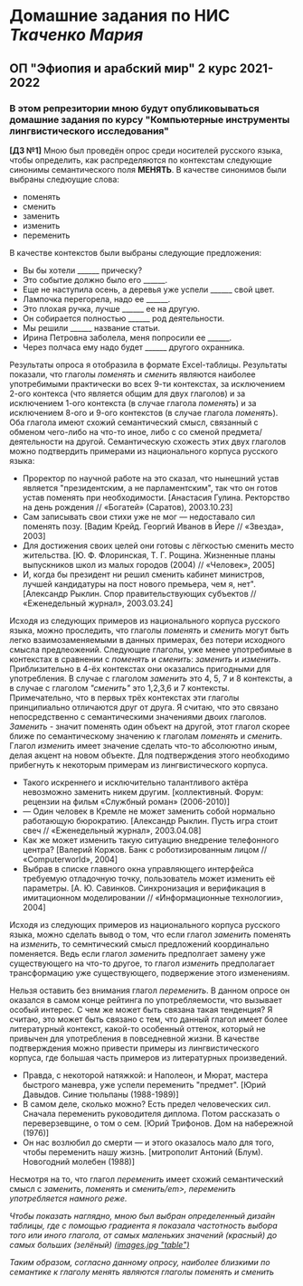 # Домашние задания по НИС *Ткаченко Мария*
## ОП "Эфиопия и арабский мир" 2 курс 2021-2022

### В этом репрезитории мною будут опубликовываться домашние задания по курсу **"Компьютерные инструменты лингвистического исследования"** 

**[ДЗ №1]** 
Мною был проведён опрос среди носителей русского языка, чтобы определить, как распределяются по контекстам следующие синонимы семантического поля **МЕНЯТЬ**. В качестве синонимов были выбраны следюущие слова:
<ul> 
  <li>поменять</li>
  <li>сменить</li>
  <li>заменить</li>
  <li>изменить</li>
  <li>переменить</li>
</ul>
  
В качестве контекстов были выбраны следующие предложения:
  
<ul> 
    <li>Вы бы хотели ______ прическу?</li>
<li>Это событие должно было его ______.</li>			
<li>Еще не наступила осень, а деревья уже успели  ______ свой цвет.</li>			
<li>Лампочка перегорела, надо ее ______.</li>			
<li>Это плохая ручка, лучше ______ ее на другую.</li>			
<li>Он собирается полностью ______ род деятельности.</li>			
<li>Мы решили ______ название статьи.</li>			
<li>Ирина Петровна заболела, меня попросили ее ______.</li>			
<li>Через полчаса ему надо будет ______ другого охранника.</li>			
</ul>

Результаты опроса я отобразила в формате Excel-таблицы. Результаты показали, что глаголы <em>поменять</em> и <em>сменить</em> являются наиболее употребимыми практически во всех 9-ти контекстах, за исключением 2-ого контекса (что является общим для двух глаголов) и за исключением 1-ого контекста (в случае глагола <em>поменять</em>) и за исключением 8-ого и 9-ого контекстов (в случае глагола <em>поменять</em>).  Оба глагола имеют схожий семантический смысл, связанный с обменом чего-либо на что-то иное, либо с со сменой предмета/деятельности на другой. Семантическую схожесть этих двух глаголов можно подтвердить примерами из национального корпуса русского языка:
<ul>
 <li>Проректор по научной работе на это сказал, что нынешний устав является "президентским, а не парламентским", так что он готов устав поменять при необходимости. [Анастасия Гулина. Ректорство на день рождения // «Богатей» (Саратов), 2003.10.23]</li>
  <li>Сам записывать свои стихи уже не мог ― недоставало сил поменять позу. [Вадим Крейд. Георгий Иванов в Йере // «Звезда», 2003]</li>
  <li>Для достижения своих целей они готовы с лёгкостью сменить место жительства. [Ю. Ф. Флоринская, Т. Г. Рощина. Жизненные планы выпускников школ из малых городов (2004) // «Человек», 2005]</li>
  <li>И, когда бы президент ни решил сменить кабинет министров, лучшей кандидатуры на пост нового премьера, чем я, нет". [Александр Рыклин. Спор правительствующих субъектов // «Еженедельный журнал», 2003.03.24]</li>
  </ul>
  Исходя из следующих примеров из национального корпуса русского языка, можно проследить, что глаголы <em>поменять</em> и <em>сменить</em> могут быть легко взаимозаменяемыми в данных примерах, без потери исходного смысла предлеожений.
  Следующие глаголы, уже менее употребимые в контекстах в сравнении с <em>поменять</em> и <em>сменить</em>: <em>заменить</em> и <em>изменить</em>. Приблизительно в 4-ёх контекстах они оказались пригодными для употребления. В случае с глаголом <em>заменить</em> это 4, 5, 7 и 8 контексты, а в случае с глаголом <em>"сменить"</em> это 1,2,3,6 и 7 контексты. Примечательно, что в первых трёх контекстах эти глаголы принципиально отличаются друг от друга. Я считаю, что это связано непосредственно с семантическими значениями двоих глаголов. <em>Заменить</em> - значит поменять один объект на другой, этот глагол скорее ближе по семантическому значению к глаголам <em>поменять</em> и <em>сменить</em>. Глагол <em>изменить</em> имеет значение сделать что-то абсолюютно иным, делая акцент на новом объекте. Для подтверждения этого необходимо прибегнуть к некоторым примерам из лингвистического корпуса.
  
<ul>
  <li>Такого искреннего и исключительно талантливого актёра невозможно заменить никем другим. [коллективный. Форум: рецензии на фильм «Службный роман» (2006-2010)]</li>
  <li>― Один человек в Кремле не может заменить собой нормально работающую бюрократию. [Александр Рыклин. Пусть игра стоит свеч // «Еженедельный журнал», 2003.04.08]</li>
  <li>Как же может изменить такую ситуацию внедрение телефонного центра? [Валерий Коржов. Банк с роботизированным лицом // «Computerworld», 2004]</li>
  <li>Выбрав в списке главного окна управляющего интерфейса требуемую отладочную точку, пользователь может изменить её параметры. [А. Ю. Савинков. Синхронизация и верификация в имитационном моделировании // «Информационные технологии», 2004]</li>
  </ul>
  
Исходя из следующих примеров из национального корпуса русского языка, можно сделать вывод о том, что если глагол <em>заменить</em> поменять на <em>изменить</em>, то семнтический смысл предложений координально поменяется. Ведь если глагол <em>заменить</em> предполгает замену уже существующего на что-то другое, то глагол <em>изменить</em> предполагает трансформацию уже существующего, подвержение этого изменениям. 

Нельзя оставить без внимания глагол <em>переменить</em>. В данном опросе он оказался в самом конце рейтинга по употребляемости, что вызывает особый интерес. С чем же может быть связанa такая тенденция? Я считаю, это может быть связано с тем, что данный глагол имеет более литературный контекст, какой-то особенный оттенок, который не привычен для употребления в повседневной жизни. В качестве подтверждения можно привести примеры из лингвистического корпуса, где большая часть примеров из литературных произведений.

<ul>
  <li>Правда, с некоторой натяжкой: и Наполеон, и Мюрат, мастера быстрого маневра, уже успели переменить "предмет". [Юрий Давыдов. Синие тюльпаны (1988-1989)]</li>
  <li>В самом деле, сколько можно? Есть предел человеческих сил. Сначала переменить руководителя диплома. Потом рассказать о переверзевщине, о том о сем. [Юрий Трифонов. Дом на набережной (1976)]</li>
<li>Он нас возлюбил до смерти ― и этого оказалось мало для того, чтобы переменить нашу жизнь. [митрополит Антоний (Блум). Новогодний молебен (1988)]</li>
  </ul>
  
Несмотря на то, что глагол <em>переменить</em> имеет схожий семантический смысл с <em>заменить</em>, <em>поменять</em> и <em>сменить/em>, <em>переменить</em> употребляется намного реже.
  
Чтобы показать наглядно, мною был выбран определенный дизайн таблицы, где с помощью градиента я показала частотность выбора того или иного глагола, от самых маленьких значений (красный) до самых больших (зелёный)
  [(images.jpg "table")](https://sun9-51.userapi.com/impg/3H3WlHMoSLdRMgmjyy8ogs08bp1fOapzfcxbXQ/21ZcEsFcKQc.jpg?size=1920x1080&quality=96&sign=d7f9e998b0c3314ca6dcbb6c0948f34e&type=album)
  
  Таким образом, согласно данному опросу, наиболее близкими по семантике к глаголу <em>менять</em> являются глаголы <em>поменять</em> и <em>сменить</em> 
  

